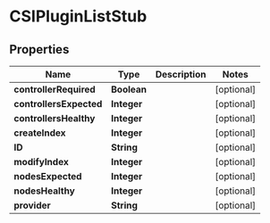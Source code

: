 

# CSIPluginListStub


## Properties

| Name | Type | Description | Notes |
|------------ | ------------- | ------------- | -------------|
|**controllerRequired** | **Boolean** |  |  [optional] |
|**controllersExpected** | **Integer** |  |  [optional] |
|**controllersHealthy** | **Integer** |  |  [optional] |
|**createIndex** | **Integer** |  |  [optional] |
|**ID** | **String** |  |  [optional] |
|**modifyIndex** | **Integer** |  |  [optional] |
|**nodesExpected** | **Integer** |  |  [optional] |
|**nodesHealthy** | **Integer** |  |  [optional] |
|**provider** | **String** |  |  [optional] |



